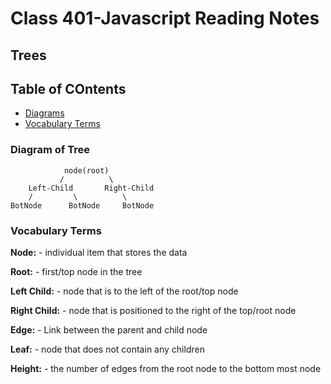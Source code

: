 # Class 401-Javascript Reading Notes

## Trees

## Table of COntents

* [Diagrams](###Diagram-of-Tree)
* [Vocabulary Terms](###vocabulary-terms)

### Diagram of Tree

                node(root)
               /          \
        Left-Child       Right-Child
        /         \          \
    BotNode      BotNode     BotNode


    

### Vocabulary Terms

**Node:** 
    - individual item that stores the data

**Root:**
    - first/top node in the tree

**Left Child:** 
    - node that is to the left of the root/top node
    
**Right Child:** 
    - node that is positioned to the right of the top/root node 

**Edge:**
    - Link between the parent and child node
    
**Leaf:**
    - node that does not contain any children

**Height:**
    - the number of edges from the root node to the bottom most node


